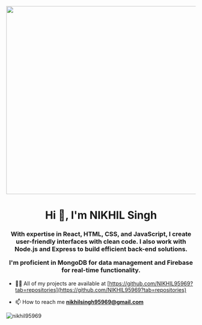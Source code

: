 <img src="https://wallpaperaccess.com/full/314764.png" width="1660px" height = "500px" > </img>
<!-- ![bg img](https://wallpaperaccess.com/full/314764.png height="400px") -->
<h1 align="center">Hi 👋, I'm NIKHIL Singh</h1>
<h3 align="center">With expertise in React, HTML, CSS, and JavaScript, I create user-friendly interfaces with clean code. I also work with Node.js and Express to build efficient back-end solutions.

I'm proficient in MongoDB for data management and Firebase for real-time functionality.</h3>

<!-- - 🌱 I’m currently learning **Web development, DSA.** -->

- 👨‍💻 All of my projects are available at [https://github.com/NIKHIL95969?tab=repositories](https://github.com/NIKHIL95969?tab=repositories)

- 📫 How to reach me **nikhilsingh95969@gmail.com**


<p><img align="center" src="https://github-readme-stats.vercel.app/api/top-langs?username=nikhil95969&show_icons=true&locale=en&layout=compact" alt="nikhil95969" /></p>


